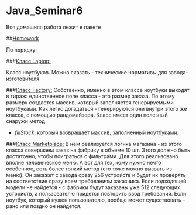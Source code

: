 # Java_Seminar6
Вся домашняя работа лежит в пакете 

##[Homework](https://github.com/AlexeyDmitrich/Java_Seminar6/tree/master/src/Homework)

По порядку: 

###[Класс Laptop:](https://github.com/AlexeyDmitrich/Java_Seminar6/blob/master/src/Homework/Laptop.java)

Класс ноутбуков. Можно сказать - технические нормативы для завода-изготовителя.

###[Класс Factory:](https://github.com/AlexeyDmitrich/Java_Seminar6/blob/master/src/Homework/Factory.java)
Собственно, именно в этом классе ноутбуки выходят в тираж: единственное поле класса - это размер заказа. 
По этому размеру создается массив, который заполняется генерируемыми ноутбуками. Как легко догадаться - 
генерируются они внутри этого же класса, с помощью рандомайзера. Класс имеет один полезный снаружи метод 
- *fillStock*, который возвращает массив, заполненный ноутбуками.

###[Класс Marketplace:](https://github.com/AlexeyDmitrich/Java_Seminar6/blob/master/src/Homework/Marketplace.java)
В нем реализуется логика магазина - из этого класса совершаем заказ на фабрику в объеме 10 шт. Этого должно быть достаточно, 
чтобы поиграться с фильтрами. Для этого реализовано вполне человеческое меню. А вот для тех, кому нужно нечто особенное,
есть более тонкий метод (его тоже можно вызвать из меню). Он закажет с завода сразу 256 устройств и будет их проверять на
соответствие сразу всем требованиям заказчика. Если подходящей модели не найдется - с фабрики будут заказаны уже 512 следующих устройств, 
а пользователю придется повторить ввод требований. Если ноутбук, который нужен пользователю, вообще может существовать - рано 
или поздно он найдется.
